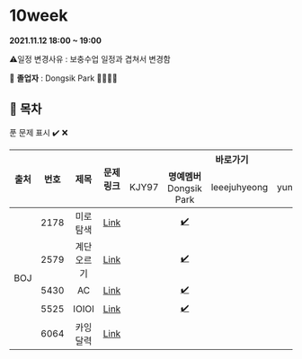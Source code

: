 # 10week

**2021.11.12 18:00 ~ 19:00**

:warning:일정 변경사유 : 보충수업 일정과 겹쳐서 변경함

:loudspeaker: **졸업자** : Dongsik Park :tada::tada::tada::tada:

## :bookmark_tabs: 목차

푼 문제 표시 ✔️ ❌

<table>
    <thead align="center">
        <tr>
            <th rowspan ="2" >출처</th>
            <th rowspan ="2">번호</th>
            <th rowspan ="2">제목</th>
            <th rowspan ="2">문제링크</th>
            <th colspan ="4">바로가기</th>
        </tr>
         <tr>
            <td>KJY97</td>
            <td><b>명예멤버</b><br> Dongsik Park</td>
            <td>leeejuhyeong</td>
            <td>yunwonjeong</td>
        </tr>
    </thead>
    <tbody  align="center">
    	<tr>
    		<td rowspan="5">BOJ</td>
    		<td>2178</td>
    		<td>미로 탐색</td>
    		<td><a href="https://www.acmicpc.net/problem/2178">Link</a></td>
            <td><a href=" "> </a></td>
            <td><a href="dongsiik/BOJ_2178.java">✔️</a></td>
            <td><a href=" "> </a></td>
            <td><a href=" "> </a></td>
    	</tr>
    	<tr>
    		<td>2579</td>
    		<td>계단 오르기</td>
    		<td><a href="https://www.acmicpc.net/problem/2579">Link</a></td>
    		<td><a href=" "> </a></td>
            <td><a href="dongsiik/BOJ_2579.java">✔️</a></td>
    		<td><a href=" "> </a></td>
    		<td><a href=" "> </a></td>
    	</tr>
      <tr>
    		<td>5430</td>
    		<td>AC</td>
    		<td><a href="https://www.acmicpc.net/problem/5430">Link</a></td>
    		<td><a href=" "> </a></td>
            <td><a href="dongsiik/BOJ_5430.java">✔️</a></td>
    		<td><a href=" "> </a></td>
    		<td><a href=""> </a></td>
    	</tr>
      <tr>
    		<td>5525</td>
    		<td>IOIOI</td>
    		<td><a href="https://www.acmicpc.net/problem/5525">Link</a></td>
    		<td><a href=" "> </a></td>
            <td><a href="dongsiik/BOJ_5525.java">✔️</a></td>
    		<td><a href=" "> </a></td>
    		<td><a href=" "> </a></td>
    	</tr>
      <tr>
    		<td>6064</td>
    		<td>카잉 달력</td>
    		<td><a href="https://www.acmicpc.net/problem/6064">Link</a></td>
    		<td><a href=" ">  </a></td>
    		<td><a href=" "> </a></td>
    		<td><a href=" "> </a></td>
    		<td><a href=" "> </a></td>
    	</tr>
    </tbody>
</table>

